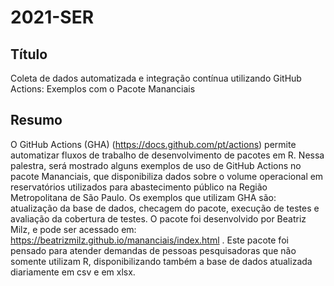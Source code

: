 
<!-- README.md is generated from README.Rmd. Please edit that file -->

# 2021-SER

## Título

Coleta de dados automatizada e integração contínua utilizando GitHub
Actions: Exemplos com o Pacote Mananciais

## Resumo

O GitHub Actions (GHA) (<https://docs.github.com/pt/actions>) permite
automatizar fluxos de trabalho de desenvolvimento de pacotes em R. Nessa
palestra, será mostrado alguns exemplos de uso de GitHub Actions no
pacote Mananciais, que disponibiliza dados sobre o volume operacional em
reservatórios utilizados para abastecimento público na Região
Metropolitana de São Paulo. Os exemplos que utilizam GHA são:
atualização da base de dados, checagem do pacote, execução de testes e
avaliação da cobertura de testes. O pacote foi desenvolvido por Beatriz
Milz, e pode ser acessado em:
<https://beatrizmilz.github.io/mananciais/index.html> . Este pacote foi
pensado para atender demandas de pessoas pesquisadoras que não somente
utilizam R, disponibilizando também a base de dados atualizada
diariamente em csv e em xlsx.
